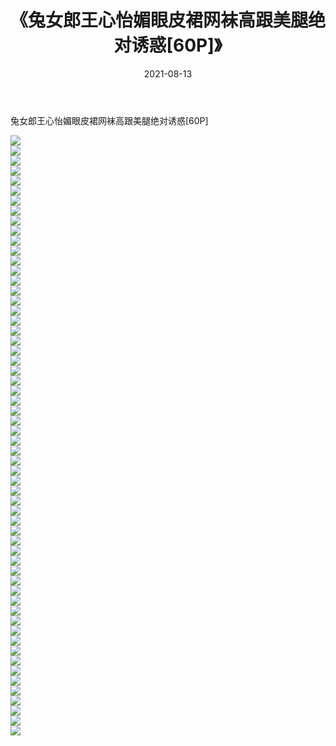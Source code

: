 ﻿---
layout: post
title:  《兔女郎王心怡媚眼皮裙网袜高跟美腿绝对诱惑[60P]》
date:   2021-08-13
img: http://pic.660000.xyz/1:/性感/2021/兔女郎王心怡媚眼皮裙网袜高跟美腿绝对诱惑[60P]/000.jpg
categories: [美女, 清纯, 唯美]
---

兔女郎王心怡媚眼皮裙网袜高跟美腿绝对诱惑[60P]

  ![](http://pic.660000.xyz/1:/性感/2021/兔女郎王心怡媚眼皮裙网袜高跟美腿绝对诱惑[60P]/001.jpg) <br> ![](http://pic.660000.xyz/1:/性感/2021/兔女郎王心怡媚眼皮裙网袜高跟美腿绝对诱惑[60P]/002.jpg) <br> ![](http://pic.660000.xyz/1:/性感/2021/兔女郎王心怡媚眼皮裙网袜高跟美腿绝对诱惑[60P]/003.jpg) <br> ![](http://pic.660000.xyz/1:/性感/2021/兔女郎王心怡媚眼皮裙网袜高跟美腿绝对诱惑[60P]/004.jpg) <br> ![](http://pic.660000.xyz/1:/性感/2021/兔女郎王心怡媚眼皮裙网袜高跟美腿绝对诱惑[60P]/005.jpg) <br> ![](http://pic.660000.xyz/1:/性感/2021/兔女郎王心怡媚眼皮裙网袜高跟美腿绝对诱惑[60P]/006.jpg) <br> ![](http://pic.660000.xyz/1:/性感/2021/兔女郎王心怡媚眼皮裙网袜高跟美腿绝对诱惑[60P]/007.jpg) <br> ![](http://pic.660000.xyz/1:/性感/2021/兔女郎王心怡媚眼皮裙网袜高跟美腿绝对诱惑[60P]/008.jpg) <br> ![](http://pic.660000.xyz/1:/性感/2021/兔女郎王心怡媚眼皮裙网袜高跟美腿绝对诱惑[60P]/009.jpg) <br> ![](http://pic.660000.xyz/1:/性感/2021/兔女郎王心怡媚眼皮裙网袜高跟美腿绝对诱惑[60P]/010.jpg) <br> ![](http://pic.660000.xyz/1:/性感/2021/兔女郎王心怡媚眼皮裙网袜高跟美腿绝对诱惑[60P]/011.jpg) <br> ![](http://pic.660000.xyz/1:/性感/2021/兔女郎王心怡媚眼皮裙网袜高跟美腿绝对诱惑[60P]/012.jpg) <br> ![](http://pic.660000.xyz/1:/性感/2021/兔女郎王心怡媚眼皮裙网袜高跟美腿绝对诱惑[60P]/013.jpg) <br> ![](http://pic.660000.xyz/1:/性感/2021/兔女郎王心怡媚眼皮裙网袜高跟美腿绝对诱惑[60P]/014.jpg) <br> ![](http://pic.660000.xyz/1:/性感/2021/兔女郎王心怡媚眼皮裙网袜高跟美腿绝对诱惑[60P]/015.jpg) <br> ![](http://pic.660000.xyz/1:/性感/2021/兔女郎王心怡媚眼皮裙网袜高跟美腿绝对诱惑[60P]/016.jpg) <br> ![](http://pic.660000.xyz/1:/性感/2021/兔女郎王心怡媚眼皮裙网袜高跟美腿绝对诱惑[60P]/017.jpg) <br> ![](http://pic.660000.xyz/1:/性感/2021/兔女郎王心怡媚眼皮裙网袜高跟美腿绝对诱惑[60P]/018.jpg) <br> ![](http://pic.660000.xyz/1:/性感/2021/兔女郎王心怡媚眼皮裙网袜高跟美腿绝对诱惑[60P]/019.jpg) <br> ![](http://pic.660000.xyz/1:/性感/2021/兔女郎王心怡媚眼皮裙网袜高跟美腿绝对诱惑[60P]/020.jpg) <br> ![](http://pic.660000.xyz/1:/性感/2021/兔女郎王心怡媚眼皮裙网袜高跟美腿绝对诱惑[60P]/021.jpg) <br> ![](http://pic.660000.xyz/1:/性感/2021/兔女郎王心怡媚眼皮裙网袜高跟美腿绝对诱惑[60P]/022.jpg) <br> ![](http://pic.660000.xyz/1:/性感/2021/兔女郎王心怡媚眼皮裙网袜高跟美腿绝对诱惑[60P]/023.jpg) <br> ![](http://pic.660000.xyz/1:/性感/2021/兔女郎王心怡媚眼皮裙网袜高跟美腿绝对诱惑[60P]/024.jpg) <br> ![](http://pic.660000.xyz/1:/性感/2021/兔女郎王心怡媚眼皮裙网袜高跟美腿绝对诱惑[60P]/025.jpg) <br> ![](http://pic.660000.xyz/1:/性感/2021/兔女郎王心怡媚眼皮裙网袜高跟美腿绝对诱惑[60P]/026.jpg) <br> ![](http://pic.660000.xyz/1:/性感/2021/兔女郎王心怡媚眼皮裙网袜高跟美腿绝对诱惑[60P]/027.jpg) <br> ![](http://pic.660000.xyz/1:/性感/2021/兔女郎王心怡媚眼皮裙网袜高跟美腿绝对诱惑[60P]/028.jpg) <br> ![](http://pic.660000.xyz/1:/性感/2021/兔女郎王心怡媚眼皮裙网袜高跟美腿绝对诱惑[60P]/029.jpg) <br> ![](http://pic.660000.xyz/1:/性感/2021/兔女郎王心怡媚眼皮裙网袜高跟美腿绝对诱惑[60P]/030.jpg) <br> ![](http://pic.660000.xyz/1:/性感/2021/兔女郎王心怡媚眼皮裙网袜高跟美腿绝对诱惑[60P]/031.jpg) <br> ![](http://pic.660000.xyz/1:/性感/2021/兔女郎王心怡媚眼皮裙网袜高跟美腿绝对诱惑[60P]/032.jpg) <br> ![](http://pic.660000.xyz/1:/性感/2021/兔女郎王心怡媚眼皮裙网袜高跟美腿绝对诱惑[60P]/033.jpg) <br> ![](http://pic.660000.xyz/1:/性感/2021/兔女郎王心怡媚眼皮裙网袜高跟美腿绝对诱惑[60P]/034.jpg) <br> ![](http://pic.660000.xyz/1:/性感/2021/兔女郎王心怡媚眼皮裙网袜高跟美腿绝对诱惑[60P]/035.jpg) <br> ![](http://pic.660000.xyz/1:/性感/2021/兔女郎王心怡媚眼皮裙网袜高跟美腿绝对诱惑[60P]/036.jpg) <br> ![](http://pic.660000.xyz/1:/性感/2021/兔女郎王心怡媚眼皮裙网袜高跟美腿绝对诱惑[60P]/037.jpg) <br> ![](http://pic.660000.xyz/1:/性感/2021/兔女郎王心怡媚眼皮裙网袜高跟美腿绝对诱惑[60P]/038.jpg) <br> ![](http://pic.660000.xyz/1:/性感/2021/兔女郎王心怡媚眼皮裙网袜高跟美腿绝对诱惑[60P]/039.jpg) <br> ![](http://pic.660000.xyz/1:/性感/2021/兔女郎王心怡媚眼皮裙网袜高跟美腿绝对诱惑[60P]/040.jpg) <br> ![](http://pic.660000.xyz/1:/性感/2021/兔女郎王心怡媚眼皮裙网袜高跟美腿绝对诱惑[60P]/041.jpg) <br> ![](http://pic.660000.xyz/1:/性感/2021/兔女郎王心怡媚眼皮裙网袜高跟美腿绝对诱惑[60P]/042.jpg) <br> ![](http://pic.660000.xyz/1:/性感/2021/兔女郎王心怡媚眼皮裙网袜高跟美腿绝对诱惑[60P]/043.jpg) <br> ![](http://pic.660000.xyz/1:/性感/2021/兔女郎王心怡媚眼皮裙网袜高跟美腿绝对诱惑[60P]/044.jpg) <br> ![](http://pic.660000.xyz/1:/性感/2021/兔女郎王心怡媚眼皮裙网袜高跟美腿绝对诱惑[60P]/045.jpg) <br> ![](http://pic.660000.xyz/1:/性感/2021/兔女郎王心怡媚眼皮裙网袜高跟美腿绝对诱惑[60P]/046.jpg) <br> ![](http://pic.660000.xyz/1:/性感/2021/兔女郎王心怡媚眼皮裙网袜高跟美腿绝对诱惑[60P]/047.jpg) <br> ![](http://pic.660000.xyz/1:/性感/2021/兔女郎王心怡媚眼皮裙网袜高跟美腿绝对诱惑[60P]/048.jpg) <br> ![](http://pic.660000.xyz/1:/性感/2021/兔女郎王心怡媚眼皮裙网袜高跟美腿绝对诱惑[60P]/049.jpg) <br> ![](http://pic.660000.xyz/1:/性感/2021/兔女郎王心怡媚眼皮裙网袜高跟美腿绝对诱惑[60P]/050.jpg) <br> ![](http://pic.660000.xyz/1:/性感/2021/兔女郎王心怡媚眼皮裙网袜高跟美腿绝对诱惑[60P]/051.jpg) <br> ![](http://pic.660000.xyz/1:/性感/2021/兔女郎王心怡媚眼皮裙网袜高跟美腿绝对诱惑[60P]/052.jpg) <br> ![](http://pic.660000.xyz/1:/性感/2021/兔女郎王心怡媚眼皮裙网袜高跟美腿绝对诱惑[60P]/053.jpg) <br> ![](http://pic.660000.xyz/1:/性感/2021/兔女郎王心怡媚眼皮裙网袜高跟美腿绝对诱惑[60P]/054.jpg) <br> ![](http://pic.660000.xyz/1:/性感/2021/兔女郎王心怡媚眼皮裙网袜高跟美腿绝对诱惑[60P]/055.jpg) <br> ![](http://pic.660000.xyz/1:/性感/2021/兔女郎王心怡媚眼皮裙网袜高跟美腿绝对诱惑[60P]/056.jpg) <br> ![](http://pic.660000.xyz/1:/性感/2021/兔女郎王心怡媚眼皮裙网袜高跟美腿绝对诱惑[60P]/057.jpg) <br> ![](http://pic.660000.xyz/1:/性感/2021/兔女郎王心怡媚眼皮裙网袜高跟美腿绝对诱惑[60P]/058.jpg) <br> ![](http://pic.660000.xyz/1:/性感/2021/兔女郎王心怡媚眼皮裙网袜高跟美腿绝对诱惑[60P]/059.jpg) <br> ![](http://pic.660000.xyz/1:/性感/2021/兔女郎王心怡媚眼皮裙网袜高跟美腿绝对诱惑[60P]/060.jpg) <br>